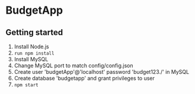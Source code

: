# BudgetApp

## Getting started

1. Install Node.js
2. `run npm install`
3. Install MySQL
4. Change MySQL port to match config/config.json
5. Create user 'budgetApp'@'localhost' password 'budget123./' in MySQL
6. Create database 'budgetapp' and grant privileges to user
7. `npm start`
